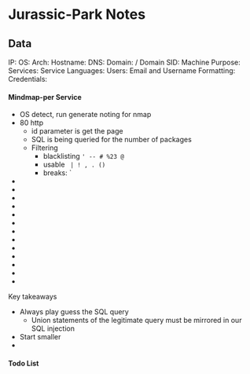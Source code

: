 # Jurassic-Park Notes

## Data 

IP: 
OS:
Arch:
Hostname:
DNS:
Domain:  / Domain SID:
Machine Purpose: 
Services:
Service Languages:
Users:
Email and Username Formatting:
Credentials:



#### Mindmap-per Service

- OS detect, run generate noting for nmap
- 80 http
	- id parameter is get the page
	- SQL is being queried for the number of packages
	- Filtering 
		- blacklisting  `' -- # %23 @`
		- usable ` | ! , . ()` 
		- breaks:  \` 
-
-
-
-
-
-
-
-
-
-
-
-
-

Key takeaways
- Always play guess the SQL query
	- Union statements of the legitimate query must be mirrored in our SQL injection
- Start smaller 
-  


#### Todo List


